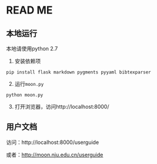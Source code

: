 # READ ME



## 本地运行

本地请使用python 2.7

1. 安装依赖项
```
pip install flask markdown pygments pyyaml bibtexparser
```
2. 运行`moon.py`
```
python moon.py
```
3. 打开浏览器，访问http://localhost:8000/

## 用户文档


访问：http://localhost:8000/userguide

或者：http://moon.nju.edu.cn/userguide


